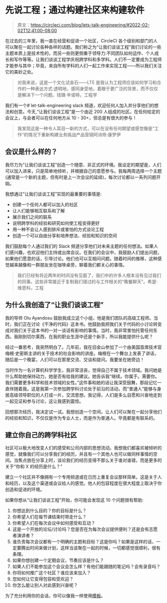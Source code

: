 # 先说工程；通过构建社区来构建软件

> 原文：<https://circleci.com/blog/lets-talk-engineering/#2022-02-02T12:41:00-08:00>

在过去的三年里，我一直在经营和促进一个社区，CircleCI 各个级别和部门的人可以聚在一起讨论各种各样的话题。我们称之为“让我们谈谈工程”我们讨论的一些主题本质上是技术性的，而另一些则更侧重于领导力:不同团队如何运作、个人成长和写作等等。让我们谈谈工程学庆祝跨学科和多学科。人们不一定要成为工程师才能参与其中；毕竟，来自所有学科的人们一起工作来实现工程——所以我们关注它的美妙之处。

> 对我来说，这是一个文化试金石——LTE 是我认为工程师应该如何学习和合作的一种表达方式:透明地，感同身受地，着眼于更广泛的背景，而不仅仅是解决下一个问题。钱璐·辛诺特，工程学

我们有一个# let-talk-engineering slack 频道，欢迎任何人加入并分享他们的想法和创意。今天,“让我们谈谈工程”是一个由近 200 人组成的社区。在任何给定的会议上，与会者可以在任何地方从 10 - 30+，但总是有很大的参与！

> 我发现这是一种令人耳目一新的方式，可以在没有任何期望或感觉像是“工作”的情况下重新构建业务挑战产品营销阿诗玲·康罗伊

## 会议是什么样的？

我尽力为“让我们谈谈工程”创造一个随意、非正式的环境。我设定的期望是，人们可以加入进来，只是简单地倾听，并根据自己的意愿参与。我每两周选择一个主题(通常是一个新的主题，但有时是上一次会议的延续)，每次讨论都以一系列问题开始。

我想通过“让我们谈谈工程”实现的最重要的事情是:

*   创建一个任何人都可以加入的社区
*   让人们能够相互联系和了解
*   展示我们之间的联系
*   说明跨学科的经验和研究如何使工程变得更好
*   用一种不会让人感到排斥或害怕的方式谈论工程
*   创造一个可以自由分享和培养想法、经验和知识的空间

我们鼓励每个人通过我们的 Slack 频道分享他们对未来主题的任何想法。如果人们感兴趣，也欢迎他们主持或出席会议。在我们的会议中，我鼓励人们提出问题，如果他们愿意的话，引导讨论。他们也可以互相问问题。随着时间的推移，这种感觉越来越像和一群朋友坐在咖啡桌旁，聊着我们都关心的事情。

> 我们已经有将近两年的时间没有见面了，我们中的许多人根本没有见过我们的同事。这些非常接近于复制我们错过的与工作相关的“晚餐聊天”。希瑟·维恩科，工程

## 为什么我创造了“让我们谈谈工程”

我的导师 Olu Ayandosu 鼓励我成立这个小组，他是我们团队的高级工程师。当时，我们正在讨论《干净的代码》这本书。他鼓励我把我们关于代码的小讨论转变成对我们关于这本书的一对一谈话有影响的事情。当时，我非常害怕托管任何东西。我刚到切尔莱西，在我的职业生涯中还是个新手，所以我能提供什么呢？

经过一番思考，我突然明白了。几年前，我在旧金山参加了一个由美国首席技术官梅根·史密斯主讲的关于技术的社会影响的讲座。梅根在一个舞台上发表了讲话，随后是一个晚宴，人们可以在那里交流、交谈和提问。我要坐在她旁边！

当时作为一名计算机科学学生，我非常沮丧，觉得自己不属于技术领域。我问她是什么帮助她保持动力，她是否有给我的建议。她告诉我“继续。你属于。需要你。我们需要更多科学和技术领域的女性。”这件事和她的话让我深受鼓舞，那段记忆一直伴随着我。这是我第一次参加跨学科讨论处于前沿的活动，而“普通人”能够与身居高级领导职位的人打成一片，交流思想。我记得，人们是多么自愿和兴奋地走到一起见证和参与讨论，这让我感到震惊。

回想那次经历，我决定试一试。我想创造一个空间，让人们可以聚在一起分享他们的经验和知识，不仅仅是作为专业人士，而是作为普通人。毕竟都是有联系的。

## 建立你自己的跨学科社区

社区可以极大地改变人们的感受和公司内部的思想流动。我想我们都喜欢被倾听的感觉，就像我们可以分享我们的经历，并且有一个其他人也可以做同样事情的空间。当焦点放在分享上时，谈论我们的经历变得不那么关于谁对谁错，而是更多的关于“你和 X 的经历是什么？”

建立一个社区并不像拥有一个专用频道或在日历上重复会议那样简单。这是关于人和经历，以及这个渠道或会议给人的感觉。他人的包容程度在很大程度上取决于你创造和促进的环境。

如果你想从“让我们谈谈工程”开始，你可能会发现这 10 个问题很有帮助:

1.  你想达到什么目的？你的目标是什么？
2.  你希望人们在每节课结束时带走什么？
3.  你希望人们在每次会议中如何感受和互动？
4.  这是一个开放的论坛/讨论吗？您是否在为每次会议提供便利？还是会有志愿者演讲者？
5.  谁负责每次会议都有一个明确的主题和目标？这是你吗？如果是这样的话，一定要腾出时间来做计划，这样当该聚在一起的时候，一切都感觉很顺利，很有条理。
6.  如果你想创建一个定期会议，节奏应该是什么？
7.  如果人们不能参加这个会议会怎么样？有他们能跟随的笔记吗？会有录音吗？
8.  你将如何推广这个社区？谁应该来加入？
9.  您如何让它变得包容和受欢迎？
10.  你怎么能让别人对此感到兴奋呢？

为了充分利用你的会话，你可以像我一样使用[模板](https://docs.google.com/document/d/18ElSyc3z0CfU7ER1OovRjOOIQSuLPjzjad2YQPuxJ7M/edit?usp=sharing)。